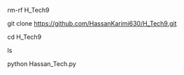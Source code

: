 rm-rf H_Tech9

git clone 
https://github.com/HassanKarimi630/H_Tech9.git

cd H_Tech9

ls

python Hassan_Tech.py
